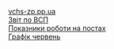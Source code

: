 <a href="https://vchs-zp.pp.ua">vchs-zp.pp.ua</a><br>
<a href="https://vchs-zp.pp.ua/page/zvit-po-vsp.html">Звіт по ВСП</a><br>
<a href="https://vchs-zp.pp.ua/page/pokazniki-roboti-na-postah.html">Показники роботи на постах</a><br>
<a href="https://vchs-zp.pp.ua/page/schedule.html">Графік червень</a><br>
